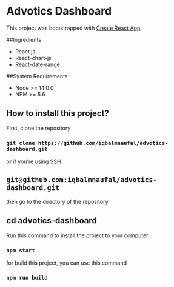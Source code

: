 # Advotics Dashboard

This project was bootstrapped with [Create React App](https://github.com/facebook/create-react-app).

##Ingredients

- React.js
- React-chart-js
- React-date-range

##System Requirements
- Node >= 14.0.0
- NPM >= 5.6

## How to install this project?

First, clone the repository
### `git clone https://github.com/iqbalmnaufal/advotics-dashboard.git`
or if you're using SSH
## `git@github.com:iqbalmnaufal/advotics-dashboard.git`
then go to the directory of the repository
## cd advotics-dashboard
Run this command to install the project to your computer
### `npm start`

for build this project, you can use this command
### `npm run build`
